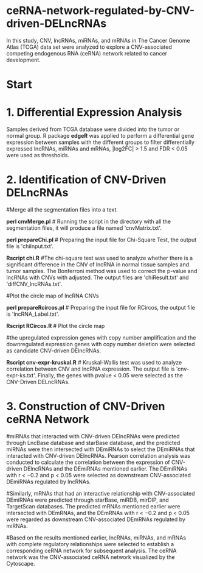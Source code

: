 # ceRNA-network-regulated-by-CNV-driven-DELncRNAs
In this study, CNV, lncRNAs, miRNAs, and mRNAs in The Cancer Genome Atlas (TCGA) data set were analyzed to explore a CNV-associated competing endogenous RNA (ceRNA) network related to cancer development.

# Start
# 1. Differential Expression Analysis
Samples derived from TCGA database were divided into the tumor or normal group. R package **edgeR** was applied to perform a differential gene expression between samples with the different groups to filter differentially expressed lncRNAs, miRNAs and mRNAs, |log2FC| > 1.5 and FDR < 0.05 were used as thresholds.

# 2. Identification of CNV-Driven DELncRNAs
#Merge all the segmentation files into a text.

**perl cnvMerge.pl** # Running the script in the directory with all the segmentation files, it will produce a file named 'cnvMatrix.txt'.

**perl prepareChi.pl** # Preparing the input file for Chi-Square Test, the output file is 'chiInput.txt'.

**Rscript chi.R** #The chi-square test was used to analyze whether there is a significant difference in the CNV of lncRNA in normal tissue samples and tumor samples. The Bonferroni method was used to correct the p-value and lncRNAs with CNVs with adjusted. The output files are 'chiResult.txt' and 'diffCNV_lncRNAs.txt'.

#Plot the circle map of lncRNA CNVs

**perl prepareRcircos.pl** # Preparing the input file for RCircos, the output file is 'lncRNA_Label.txt'.

**Rscript RCircos.R** # Plot the circle map

#the upregulated expression genes with copy number amplification and the downregulated expression genes with copy number deletion were selected as candidate CNV-driven DElncRNAs.

**Rscript cnv-expr-kruskal.R** # Kruskal-Wallis test was used to analyze correlation between CNV and lncRNA expression. The output file is 'cnv-expr-ks.txt'. Finally, the genes with pvalue < 0.05 were selected as the CNV-Driven DELncRNAs.

# 3. Construction of CNV-Driven ceRNA Network
#miRNAs that interacted with CNV-driven DElncRNAs were predicted through LncBase database and starBase database, and the predicted miRNAs were then intersected with DEmiRNAs to select the DEmiRNAs that interacted with CNV-driven DElncRNAs. Pearson correlation analysis was conducted to calculate the correlation between the expression of CNV-driven DElncRNAs and the DEmiRNAs mentioned earlier. The DEmiRNAs with r < −0.2 and p < 0.05 were selected as downstream CNV-associated DEmiRNAs regulated by lncRNAs.

#Similarly, mRNAs that had an interactive relationship with CNV-associated DEmiRNAs were predicted through starBase, miRDB, mirDIP, and TargetScan databases. The predicted mRNAs mentioned earlier were intersected with DEmRNAs, and the DEmRNAs with r < −0.2 and p < 0.05 were regarded as downstream CNV-associated DEmRNAs regulated by miRNAs.

#Based on the results mentioned earlier, lncRNAs, miRNAs, and mRNAs with complete regulatory relationships were selected to establish a corresponding ceRNA network for subsequent analysis. The ceRNA network was the CNV-associated ceRNA network visualized by the Cytoscape. 
